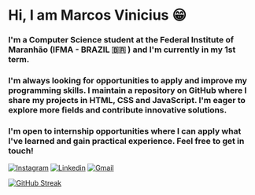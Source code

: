 # Hi, I am Marcos Vinicius 😁

### I'm a Computer Science student at the Federal Institute of Maranhão (IFMA - BRAZIL 🇧🇷 ) and I'm currently in my 1st term.

### I'm always looking for opportunities to apply and improve my programming skills. I maintain a repository on GitHub where I share my projects in HTML, CSS and JavaScript. I'm eager to explore more fields and contribute innovative solutions.

### I'm open to internship opportunities where I can apply what I've learned and gain practical experience. Feel free to get in touch!

[![Instagram](https://img.shields.io/badge/Instagram-E4405F?style=for-the-badge&logo=instagram&logoColor=white)](https://www.instagram.com/marcossilvacius?igsh=MXUxcm0yMDNoZWM5dA==)
[![Linkedin](https://img.shields.io/badge/LinkedIn-0077B5?style=for-the-badge&logo=linkedin&logoColor=white)](https://www.linkedin.com/in/marcos-v-94535322b?utm_source=share&utm_campaign=share_via&utm_content=profile&utm_medium=android_app)
[![Gmail](https://img.shields.io/badge/Gmail-D14836?style=for-the-badge&logo=gmail&logoColor=white)](avantiermv.gmail.com)

[![GitHub Streak](https://streak-stats.demolab.com/?user=Avantiermv&theme=dark)](https://git.io/streak-stats)




